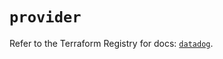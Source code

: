 # `provider`

Refer to the Terraform Registry for docs: [`datadog`](https://registry.terraform.io/providers/datadog/datadog/3.58.0/docs).
